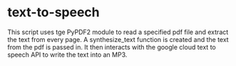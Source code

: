 # text-to-speech

This script uses tge PyPDF2 module to read a specified pdf file and extract the text from every page.
A synthesize_text function is created and the text from the pdf is passed in. It then interacts with the google cloud text to speech API to write the text into an MP3. 
